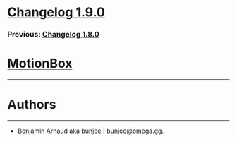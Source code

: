 # [Changelog 1.9.0](http://omega.gg/MotionBox/changes/1.9.0.html)

### Previous: [Changelog 1.8.0](1.8.0.html)

# [MotionBox](http://omega.gg/MotionBox)
---

# Authors
---

- Benjamin Arnaud aka [bunjee](http://bunjee.me) | <bunjee@omega.gg>.
